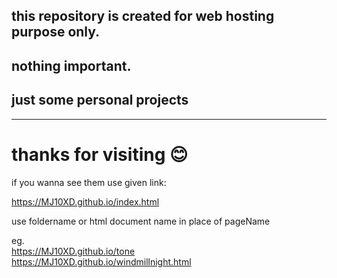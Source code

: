 ## this repository is created for web hosting purpose only. 
## nothing important. 
## just some personal projects 
___
# thanks for visiting 😊


if you wanna see them use given link:

https://MJ10XD.github.io/index.html

use foldername or html document name in place of pageName <br>

eg. <br>
https://MJ10XD.github.io/tone  <br>
https://MJ10XD.github.io/windmillnight.html
